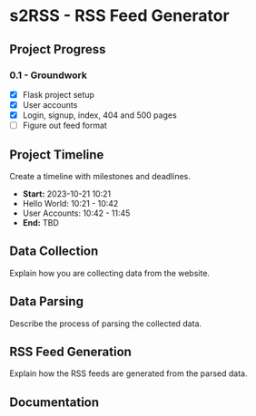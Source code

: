 # s2RSS - RSS Feed Generator

## Project Progress
### 0.1 - Groundwork
* [x] Flask project setup
* [x] User accounts
* [x] Login, signup, index, 404 and 500 pages
* [ ] Figure out feed format

## Project Timeline
Create a timeline with milestones and deadlines.

* **Start:** 2023-10-21 10:21
* Hello World: 10:21 - 10:42
* User Accounts: 10:42 - 11:45
* **End:** TBD

## Data Collection
Explain how you are collecting data from the website.

## Data Parsing
Describe the process of parsing the collected data.

## RSS Feed Generation
Explain how the RSS feeds are generated from the parsed data.

## Documentation
